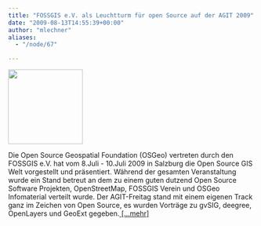 ```yaml
---
title: "FOSSGIS e.V. als Leuchtturm für open Source auf der AGIT 2009"
date: "2009-08-13T14:55:39+00:00"
author: "mlechner"
aliases:
  - "/node/67"

---
```


<p><a href="http://www.agit.at"> </a></p>
<dl class="fg_img_left">
	<dt>
		<a href="http://www.agit.at"><img src="http://www.agit.at/download/agit2009_web_transp.gif" width="152px" /> </a></dt>
</dl>
<p>Die Open Source Geospatial Foundation (OSGeo) vertreten durch den FOSSGIS e.V. hat vom 8.Juli - 10.Juli 2009 in Salzburg die Open Source GIS Welt vorgestellt und präsentiert. Während der gesamten Veranstaltung wurde ein Stand betreut an dem zu einem guten dutzend Open Source Software Projekten, OpenStreetMap, FOSSGIS Verein und OSGeo Infomaterial verteilt wurde. Der AGIT-Freitag stand mit einem eigenen Track ganz im Zeichen von Open Source, es wurden Vorträge zu gvSIG, deegree, OpenLayers und GeoExt gegeben.<a href="/archiv_berichte_agit2009.html"> [...mehr]</a></p>
